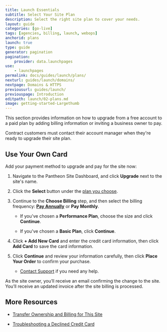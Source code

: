 ```yaml
---
title: Launch Essentials
subtitle: Select Your Site Plan
description: Select the right site plan to cover your needs.
layout: guide
categories: [go-live]
tags: [agencies, billing, launch, webops]
anchorid: plans
launch: true
type: guide
generator: pagination
pagination:
    provider: data.launchpages
use:
    - launchpages
permalink: docs/guides/launch/plans/
nexturl: guides/launch/domains/
nextpage: Domains & HTTPS
previousurl: guides/launch/
previouspage: Introduction
editpath: launch/02-plans.md
image: getting-started-Largethumb
---
```


This section provides information on how to upgrade from a free account to a paid plan by adding billing information or inviting a business owner to pay.

Contract customers must contact their account manager when they're ready to upgrade their site plan.

## Use Your Own Card

Add your payment method to upgrade and pay for the site now:

1. Navigate to the Pantheon Site Dashboard, and click **Upgrade** next to the site's name.

1. Click the **Select** button under the [plan you choose](https://pantheon.io/pricing/).

1. Continue to the **Choose Billing** step, and then select the billing frequency: [**Pay Annually**](/annual-billing) or **Pay Monthly**.

   - If you've chosen a **Performance Plan**, choose the size and click **Continue**.

   - If you've chosen a **Basic Plan**, click **Continue**.

1. Click **+ Add New Card** and enter the credit card information, then click **Add Card** to save the card information.

1. Click **Continue** and review your information carefully, then click **Place Your Order** to confirm your purchase.

   - [Contact Support](/guides/support/contact-support) if you need any help.

As the site owner, you’ll receive an email confirming the change to the site. You’ll receive an updated invoice after the site billing is processed.

## More Resources

- [Transfer Ownership and Billing for This Site](/site-billing#transfer-ownership-and-billing-for-this-site)

- [Troubleshooting a Declined Credit Card](https://stripe.com/docs/declines/codes)


